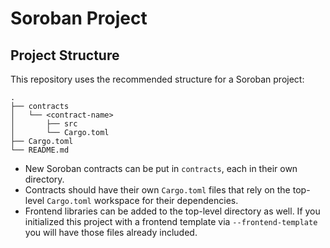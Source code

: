 # Soroban Project

## Project Structure

This repository uses the recommended structure for a Soroban project:
```text
.
├── contracts
│   └── <contract-name>
│       ├── src
│       └── Cargo.toml
├── Cargo.toml
└── README.md
```

- New Soroban contracts can be put in `contracts`, each in their own directory.
- Contracts should have their own `Cargo.toml` files that rely on the top-level `Cargo.toml` workspace for their dependencies.
- Frontend libraries can be added to the top-level directory as well. If you initialized this project with a frontend template via `--frontend-template` you will have those files already included.
